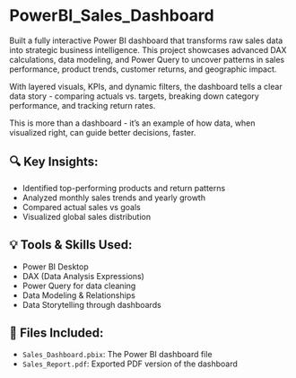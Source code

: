 # PowerBI_Sales_Dashboard

Built a fully interactive Power BI dashboard that transforms raw sales data into strategic business intelligence.
This project showcases advanced DAX calculations, data modeling, and Power Query to uncover patterns in sales performance, product trends, customer returns, and geographic impact.

With layered visuals, KPIs, and dynamic filters, the dashboard tells a clear data story - comparing actuals vs. targets, breaking down category performance, and tracking return rates.

This is more than a dashboard - it’s an example of how data, when visualized right, can guide better decisions, faster. 

## 🔍 Key Insights:
- Identified top-performing products and return patterns
- Analyzed monthly sales trends and yearly growth
- Compared actual sales vs goals
- Visualized global sales distribution

## 💡 Tools & Skills Used:
- Power BI Desktop
- DAX (Data Analysis Expressions)
- Power Query for data cleaning
- Data Modeling & Relationships
- Data Storytelling through dashboards

## 📁 Files Included:
- `Sales_Dashboard.pbix`: The Power BI dashboard file
- `Sales_Report.pdf`: Exported PDF version of the dashboard
